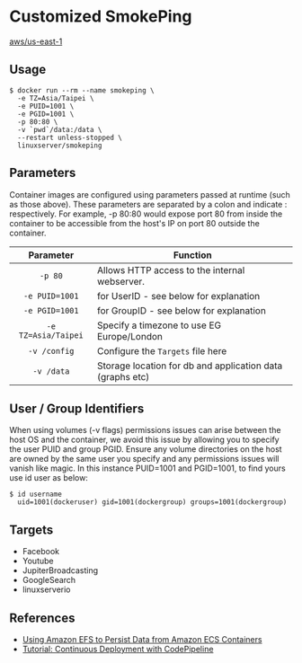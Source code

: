 # Customized SmokePing

[aws/us-east-1](https://sping.jonasc.dev)

## Usage

```console
$ docker run --rm --name smokeping \
  -e TZ=Asia/Taipei \
  -e PUID=1001 \
  -e PGID=1001 \ 
  -p 80:80 \
  -v `pwd`/data:/data \
  --restart unless-stopped \
  linuxserver/smokeping
```

## Parameters

Container images are configured using parameters passed at runtime (such as those above). 
These parameters are separated by a colon and indicate <external>:<internal> respectively. 
For example, -p 80:80 would expose port 80 from inside the container to be accessible from the host's IP on port 80 outside the container.

| Parameter | Function |
| :----: | --- |
| `-p 80` | Allows HTTP access to the internal webserver. |
| `-e PUID=1001` | for UserID - see below for explanation |
| `-e PGID=1001` | for GroupID - see below for explanation |
| `-e TZ=Asia/Taipei` | Specify a timezone to use EG Europe/London |
| `-v /config` | Configure the `Targets` file here |
| `-v /data` | Storage location for db and application data (graphs etc) |

## User / Group Identifiers

When using volumes (-v flags) permissions issues can arise between the host OS and the container, we avoid this issue by allowing you to specify the user PUID and group PGID.
Ensure any volume directories on the host are owned by the same user you specify and any permissions issues will vanish like magic.
In this instance PUID=1001 and PGID=1001, to find yours use id user as below:

```
$ id username
  uid=1001(dockeruser) gid=1001(dockergroup) groups=1001(dockergroup)
```

## Targets

* Facebook
* Youtube
* JupiterBroadcasting
* GoogleSearch
* linuxserverio

## References

* [Using Amazon EFS to Persist Data from Amazon ECS Containers](https://github.com/awslabs/amazon-ecs-amazon-efs)
* [Tutorial: Continuous Deployment with CodePipeline](https://docs.aws.amazon.com/AmazonECS/latest/developerguide/ecs-cd-pipeline.html)
